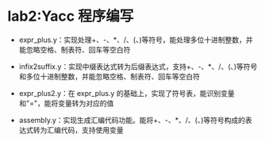 # lab2:Yacc 程序编写

- expr_plus.y：实现处理+、-、\*、/、(、)等符号，能处理多位十进制整数，并能忽略空格、制表符、回车等空白符

- infix2suffix.y：实现中缀表达式转为后缀表达式，支持+、-、\*、/、(、)等符号和多位十进制整数，并能忽略空格、制表符、回车等空白符

- expr_plus2.y：在 expr_plus.y 的基础上，实现了符号表，能识别变量和"="，能将变量转为对应的值

- assembly.y：实现生成汇编代码功能。能将+、-、\*、/、(、)等符号构成的表达式转为汇编代码，支持使用变量